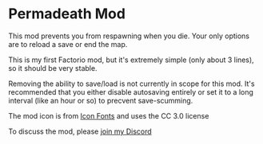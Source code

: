 Permadeath Mod
==============

This mod prevents you from respawning when you die. Your only options are to reload a save or end the map.

This is my first Factorio mod, but it's extremely simple (only about 3 lines), so it should be very stable.

Removing the ability to save/load is not currently in scope for this mod. It's recommended that you either disable autosaving entirely or set it to a long interval (like an hour or so) to precvent save-scumming.

The mod icon is from
[Icon Fonts](http://www.onlinewebfonts.com/icon/493570) and uses the CC 3.0 license

To discuss the mod, please [join my Discord](https://discord.gg/U9zRaSEpW4)
